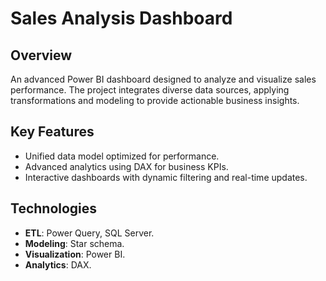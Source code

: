 # Sales Analysis Dashboard

## Overview
An advanced Power BI dashboard designed to analyze and visualize sales performance. The project integrates diverse data sources, applying transformations and modeling to provide actionable business insights.

## Key Features
- Unified data model optimized for performance.
- Advanced analytics using DAX for business KPIs.
- Interactive dashboards with dynamic filtering and real-time updates.

## Technologies
- **ETL**: Power Query, SQL Server.
- **Modeling**: Star schema.
- **Visualization**: Power BI.
- **Analytics**: DAX.
